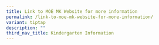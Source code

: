 ```yaml
---
title: Link to MOE MK Website for more information
permalink: /link-to-moe-mk-website-for-more-information/
variant: tiptap
description: ""
third_nav_title: Kindergarten Information
---
```

<p></p>